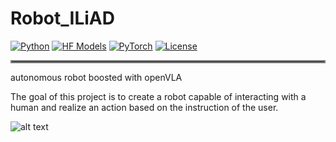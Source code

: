 # Robot_ILiAD

[![Python](https://img.shields.io/badge/python-3.10-blue?style=for-the-badge)](https://www.python.org)
[![HF Models](https://img.shields.io/badge/%F0%9F%A4%97-Models-yellow?style=for-the-badge)](https://huggingface.co/openvla/openvla-7b)
[![PyTorch](https://img.shields.io/badge/PyTorch-2.2.0-EE4C2C.svg?style=for-the-badge&logo=pytorch)](https://pytorch.org/get-started/locally/)
[![License](https://img.shields.io/github/license/TRI-ML/prismatic-vlms?style=for-the-badge)](LICENSE)

<hr style="border: 2px solid gray;"></hr>

autonomous robot boosted with openVLA 

The goal of this project is to create a robot capable of interacting with a human and realize an action based on the instruction of the user.

![alt text](https://medias.spotern.com/spots/w1280/13/13334-1532336916.webp)


